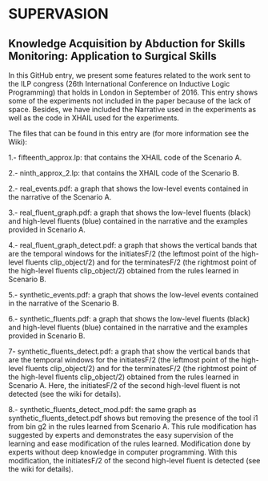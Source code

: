 # SUPERVASION
## Knowledge Acquisition by Abduction for Skills Monitoring: Application to Surgical Skills

In this GitHub entry, we present some features related to the work sent to the ILP congress (26th International Conference on Inductive Logic Programming) that holds in London in September of 2016. This entry shows some of the experiments not included in the paper because of the lack of space. Besides, we have included the Narrative used in the experiments as well as the code in XHAIL used for the experiments.

The files that can be found in this entry are (for more information see the Wiki):

1.- fifteenth_approx.lp: that contains the XHAIL code of the Scenario A.

2.- ninth_approx_2.lp: that contains the XHAIL code of the Scenario B.

2.- real_events.pdf: a graph that shows the low-level events contained in the narrative of the Scenario A.

3.- real_fluent_graph.pdf: a graph that shows the low-level fluents (black) and high-level fluents (blue) contained in the narrative and the examples provided in Scenario A.

4.- real_fluent_graph_detect.pdf: a graph that shows the vertical bands that are the temporal windows for the initiatesF/2 (the leftmost point of the high-level fluents clip_object/2) and for the terminatesF/2 (the rightmost point of the high-level fluents clip_object/2) obtained from the rules learned in Scenario B.

5.- synthetic_events.pdf: a graph that shows the low-level events contained in the narrative of the Scenario B.

6.- synthetic_fluents.pdf: a graph that shows the low-level fluents (black) and high-level fluents (blue) contained in the narrative and the examples provided in Scenario B.

7- synthetic_fluents_detect.pdf: a graph that show the vertical bands that are the temporal windows for the initiatesF/2 (the leftmost point of the high-level fluents clip_object/2) and for the terminatesF/2 (the rightmost point of the high-level fluents clip_object/2) obtained from the rules learned in Scenario A. Here, the initiatesF/2 of the second high-level fluent is not detected (see the wiki for details).

8.- synthetic_fluents_detect_mod.pdf: the same graph as synthetic_fluents_detect.pdf shows but removing the presence of the tool i1 from bin g2 in the rules learned from Scenario A. This rule modification has suggested by experts and demonstrates the easy supervision of the learning and ease modification of the rules learned. Modification done by experts without deep knowledge in computer programming. With this modification, the initiatesF/2 of the second high-level fluent is detected (see the wiki for details).
